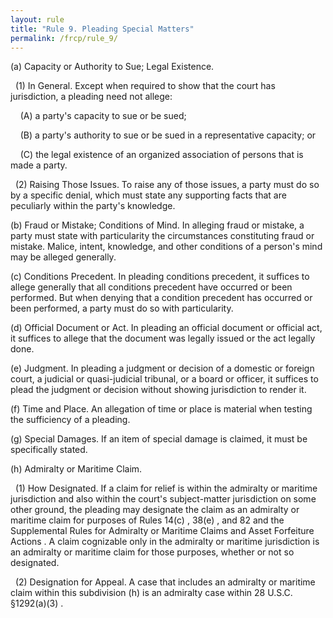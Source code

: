 ```yaml
---
layout: rule
title: "Rule 9. Pleading Special Matters"
permalink: /frcp/rule_9/
---
```


(a) Capacity or Authority to Sue; Legal Existence.


&nbsp;&nbsp;(1) In General. Except when required to show that the court has jurisdiction, a pleading need not allege:


&nbsp;&nbsp;&nbsp;&nbsp;(A) a party's capacity to sue or be sued;


&nbsp;&nbsp;&nbsp;&nbsp;(B) a party's authority to sue or be sued in a representative capacity; or


&nbsp;&nbsp;&nbsp;&nbsp;(C) the legal existence of an organized association of persons that is made a party.


&nbsp;&nbsp;(2) Raising Those Issues. To raise any of those issues, a party must do so by a specific denial, which must state any supporting facts that are peculiarly within the party's knowledge.


(b) Fraud or Mistake; Conditions of Mind. In alleging fraud or mistake, a party must state with particularity the circumstances constituting fraud or mistake. Malice, intent, knowledge, and other conditions of a person's mind may be alleged generally.


(c) Conditions Precedent. In pleading conditions precedent, it suffices to allege generally that all conditions precedent have occurred or been performed. But when denying that a condition precedent has occurred or been performed, a party must do so with particularity.


(d) Official Document or Act. In pleading an official document or official act, it suffices to allege that the document was legally issued or the act legally done.


(e) Judgment. In pleading a judgment or decision of a domestic or foreign court, a judicial or quasi-judicial tribunal, or a board or officer, it suffices to plead the judgment or decision without showing jurisdiction to render it.


(f) Time and Place. An allegation of time or place is material when testing the sufficiency of a pleading.


(g) Special Damages. If an item of special damage is claimed, it must be specifically stated.


(h) Admiralty or Maritime Claim.


&nbsp;&nbsp;(1) How Designated. If a claim for relief is within the admiralty or maritime jurisdiction and also within the court's subject-matter jurisdiction on some other ground, the pleading may designate the claim as an admiralty or maritime claim for purposes of Rules 14(c) , 38(e) , and 82 and the Supplemental Rules for Admiralty or Maritime Claims and Asset Forfeiture Actions . A claim cognizable only in the admiralty or maritime jurisdiction is an admiralty or maritime claim for those purposes, whether or not so designated.


&nbsp;&nbsp;(2) Designation for Appeal. A case that includes an admiralty or maritime claim within this subdivision (h) is an admiralty case within 28 U.S.C. §1292(a)(3) .
